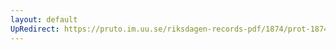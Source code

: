 ```yaml
---
layout: default
UpRedirect: https://pruto.im.uu.se/riksdagen-records-pdf/1874/prot-1874--ak--507/prot-1874--ak--507_001.pdf
---
```

